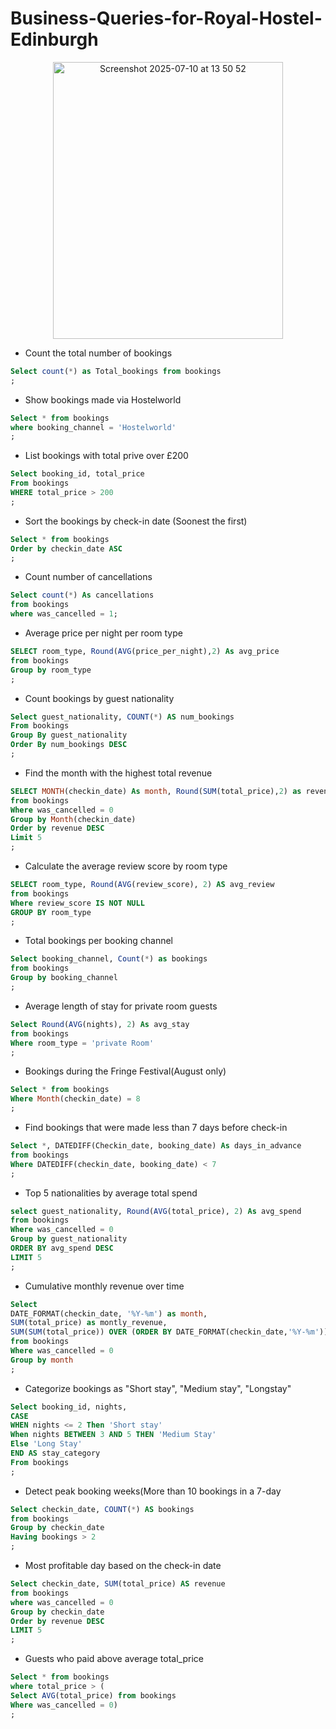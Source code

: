 # Business-Queries-for-Royal-Hostel-Edinburgh

<p align="center">
  <img 
    width="368" 
    height="443" 
    alt="Screenshot 2025-07-10 at 13 50 52" 
    src="https://github.com/user-attachments/assets/b05bb94f-9ad9-4f47-9dfb-8e695c0e4e40" />
</p>


 - Count the total number of bookings
   
```SQL
Select count(*) as Total_bookings from bookings
;
```

- Show bookings made via Hostelworld

```SQL
Select * from bookings
where booking_channel = 'Hostelworld'
;
```

- List bookings with total prive over £200

```SQL
Select booking_id, total_price
From bookings
WHERE total_price > 200
;
```

- Sort the bookings by check-in date (Soonest the first)

```SQL
Select * from bookings
Order by checkin_date ASC
;
```

- Count number of cancellations
```SQL
Select count(*) As cancellations
from bookings
where was_cancelled = 1;
```

- Average price per night per room type

```SQL
SELECT room_type, Round(AVG(price_per_night),2) As avg_price
from bookings
Group by room_type
;
```

- Count bookings by guest nationality
```SQL
Select guest_nationality, COUNT(*) AS num_bookings
From bookings
Group By guest_nationality
Order By num_bookings DESC
;
```

- Find the month with the highest total revenue
```SQL
SELECT MONTH(checkin_date) As month, Round(SUM(total_price),2) as revenue
from bookings
Where was_cancelled = 0
Group by Month(checkin_date)
Order by revenue DESC
Limit 5
;
```

- Calculate the average review score by room type

```SQL
SELECT room_type, Round(AVG(review_score), 2) AS avg_review
from bookings
Where review_score IS NOT NULL
GROUP BY room_type
;
```

- Total bookings per booking channel
```SQL
Select booking_channel, Count(*) as bookings
from bookings
Group by booking_channel
;
```

- Average length of stay for private room guests

```SQL
Select Round(AVG(nights), 2) As avg_stay
from bookings
Where room_type = 'private Room'
;
```

- Bookings during the Fringe Festival(August only)
  
```SQL
Select * from bookings
Where Month(checkin_date) = 8
;
```

- Find bookings that were made less than 7 days before check-in

```SQL
Select *, DATEDIFF(Checkin_date, booking_date) As days_in_advance
from bookings
Where DATEDIFF(checkin_date, booking_date) < 7
;
```

- Top 5 nationalities by average total spend
  
```SQL
select guest_nationality, Round(AVG(total_price), 2) As avg_spend
from bookings
Where was_cancelled = 0
Group by guest_nationality
ORDER BY avg_spend DESC
LIMIT 5
;
```

- Cumulative monthly revenue over time
  
```SQL
Select
DATE_FORMAT(checkin_date, '%Y-%m') as month,
SUM(total_price) as montly_revenue,
SUM(SUM(total_price)) OVER (ORDER BY DATE_FORMAT(checkin_date,'%Y-%m')) As Cumulative_revenue
from bookings
Where was_cancelled = 0
Group by month
;
```

- Categorize bookings as "Short stay", "Medium stay", "Longstay"

```SQL
Select booking_id, nights,
CASE
WHEN nights <= 2 Then 'Short stay'
When nights BETWEEN 3 AND 5 THEN 'Medium Stay'
Else 'Long Stay'
END AS stay_category
From bookings
;
```

- Detect peak booking weeks(More than 10 bookings in a 7-day

```SQL
Select checkin_date, COUNT(*) AS bookings
from bookings
Group by checkin_date
Having bookings > 2
;
```

- Most profitable day based on the check-in date

```SQL
Select checkin_date, SUM(total_price) AS revenue
from bookings
where was_cancelled = 0
Group by checkin_date
Order by revenue DESC
LIMIT 5
;
```

- Guests who paid above average total_price

```SQL
Select * from bookings
where total_price > (
Select AVG(total_price) from bookings
Where was_cancelled = 0)
;
```
